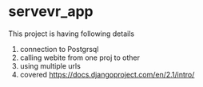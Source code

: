 # servevr_app
This project is having  following details

1) connection to Postgrsql
2) calling webite from one proj to other
3) using multiple urls 
4) covered https://docs.djangoproject.com/en/2.1/intro/
